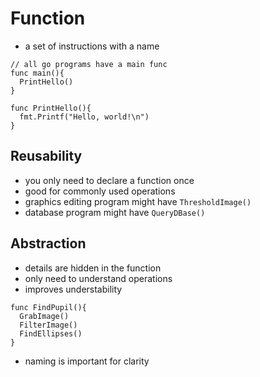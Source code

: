 # Function

- a set of instructions with a name

```golang
// all go programs have a main func
func main(){
  PrintHello()
}

func PrintHello(){
  fmt.Printf("Hello, world!\n")
}
```
## Reusability
- you only need to declare a function once
- good for commonly used operations
- graphics editing program might have `ThresholdImage()`
- database program might have `QueryDBase()`

## Abstraction
- details are hidden in the function
- only need to understand operations
- improves understability
```golang
func FindPupil(){
  GrabImage()
  FilterImage()
  FindEllipses()
}
```
- naming is important for clarity
